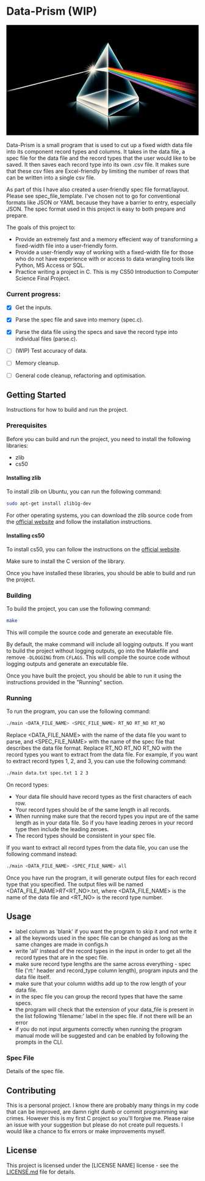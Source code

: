 # Data-Prism (WIP)

![Data-Prism](data_prism_small.png)

Data-Prism is a small program that is used to cut up a fixed width data file into its component record types and columns. It takes in the data file, a spec file for the data file and the record types that the user would like to be saved. It then saves each record type into its own .csv file. It makes sure that these csv files are Excel-friendly by limiting the number of rows that can be written into a single csv file.

As part of this I have also created a user-friendly spec file format/layout. Please see spec_file_template. I've chosen not to go for conventional formats like JSON or YAML because they have a barrier to entry, especially JSON. The spec format used in this project is easy to both prepare and prepare.

The goals of this project to:
- Provide an extremely fast and a memory effecient way of transforming a fixed-width file into a user-friendly form.
- Provide a user-friendly way of working with a fixed-width file for those who do not have experience with or access to data wrangling tools like Python, MS Access or SQL.
- Practice writing a project in C. This is my CS50 Introduction to Computer Science Final Project.

### Current progress:
- [x] Get the inputs.
- [x] Parse the spec file and save into memory (spec.c).
- [x] Parse the data file using the specs and save the record type into individual files (parse.c).
- [ ] (WIP) Test accuracy of data.
- [ ] Memory cleanup.
- [ ] General code cleanup, refactoring and optimisation.


## Getting Started

Instructions for how to build and run the project.

### Prerequisites

Before you can build and run the project, you need to install the following libraries:

- zlib
- cs50

#### Installing zlib

To install zlib on Ubuntu, you can run the following command:

```bash
sudo apt-get install zlib1g-dev
```
For other operating systems, you can download the zlib source code from the [official website](https://zlib.net/) and follow the installation instructions.

#### Installing cs50

To install cs50, you can follow the instructions on the [official website](https://cs50.readthedocs.io/libraries/cs50/c/).

Make sure to install the C version of the library.

Once you have installed these libraries, you should be able to build and run the project.


### Building

To build the project, you can use the following command:
```bash
make
```

This will compile the source code and generate an executable file.

By default, the make command will include all logging outputs. If you want to build the project without logging outputs, go into the Makefile and remove ```-DLOGGING``` from ```CFLAGS```. This will compile the source code without logging outputs and generate an executable file.

Once you have built the project, you should be able to run it using the instructions provided in the "Running" section.


### Running

To run the program, you can use the following command:
```bash
./main <DATA_FILE_NAME> <SPEC_FILE_NAME> RT_NO RT_NO RT_NO
```
Replace <DATA_FILE_NAME> with the name of the data file you want to parse, and <SPEC_FILE_NAME> with the name of the spec file that describes the data file format. Replace RT_NO RT_NO RT_NO with the record types you want to extract from the data file. For example, if you want to extract record types 1, 2, and 3, you can use the following command:
```bash
./main data.txt spec.txt 1 2 3
```
On record types:
- Your data file should have record types as the first characters of each row.
- Your record types should be of the same length in all records. 
- When running make sure that the record types you input are of the same length as in your data file. So if you have leading zeroes in your record type then include the leading zeroes.
- The record types should be consistent in your spec file.

If you want to extract all record types from the data file, you can use the following command instead:
```bash
./main <DATA_FILE_NAME> <SPEC_FILE_NAME> all
```

Once you have run the program, it will generate output files for each record type that you specified. The output files will be named <DATA_FILE_NAME>_RT_<RT_NO>.txt, where <DATA_FILE_NAME> is the name of the data file and <RT_NO> is the record type number.

## Usage

- label column as 'blank' if you want the program to skip it and not write it
- all the keywords used in the spec file can be changed as long as the same changes are made in configs.h
- write 'all' instead of the record types in the input in order to get all the record types that are in the spec file.
- make sure record type lengths are the same across everything - spec file ('rt:' header and record_type column length), program inputs and the data file itself.
- make sure that your column widths add up to the row length of your data file.
- in the spec file you can group the record types that have the same specs.
- the program will check that the extension of your data_file is present in the list following 'filename:' label in the spec file. if not there will be an error
- if you do not input arguments correctly when running the program manual mode will be suggested and can be enabled by following the prompts in the CLI.


### Spec File

Details of the spec file.

## Contributing

This is a personal project. I know there are probably many things in my code that can be improved, are damn right dumb or commit programming war crimes. However this is my first C project so you'll forgive me. Please raise an issue with your suggestion but please do not create pull requests. I would like a chance to fix errors or make improvements myself.

## License

This project is licensed under the [LICENSE NAME] license - see the [LICENSE.md](LICENSE.md) file for details.